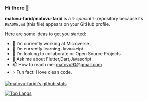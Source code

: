 ### Hi there 👋


**matovu-farid/matovu-farid** is a ✨ _special_ ✨ repository because its `README.md` (this file) appears on your GitHub profile.

Here are some ideas to get you started:

- 🔭 I’m currently working at Microverse
- 🌱 I’m currently learning Javaascipt
- 👯 I’m looking to collaborate on Open Source Projects
- 💬 Ask me about Flutter,Dart,Javascript
- 📫 How to reach me: matovu90@gmail.com
- ⚡ Fun fact: I love clean code.

[![matovu-faridl's github stats](https://github-readme-stats.vercel.app/api?username=matovu-farid&show_icons=true&theme=radical)](https://github.com/matovu-farid/github-readme-stats)





[![Top Langs](https://github-readme-stats.vercel.app/api/top-langs/?username=matovu-farid&show_icons=true&theme=radical&layout=compact)](https://github.com/matovu-farid/github-readme-stats)

